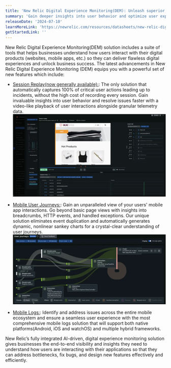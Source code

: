```yaml
---
title: 'New Relic Digital Experience Monitoring(DEM): Unleash superior customer experiences and business growth'
summary: 'Gain deeper insights into user behavior and optimize user experience with New Relic’s fully integrated AI-driven DEM capabilities'
releaseDate: '2024-07-10'
learnMoreLink: 'https://newrelic.com/resources/datasheets/new-relic-digital-experience-monitoring'
getStartedLink: ''
---
```


New Relic Digital Experience Monitoring(DEM) solution includes a suite of tools that helps businesses understand how users interact with their digital products (websites, mobile apps, etc.) so they can deliver flawless digital experiences and unlock business success. The latest advancements in New Relic Digital Experience Monitoring (DEM) equips you with a powerful set of new features which include:

* [Session Replay(now generally available):](https://newrelic.com/blog/how-to-relic/debugging-front-end-issues-with-session-replay): The only solution that automatically captures 100% of critical user actions leading up to incidents, without the high cost of recording every session. Gain invaluable insights into user behavior and resolve issues faster with a video-like playback of user interactions alongside granular telemetry data.
 ![session replay](./images/sessionreplay.webp "Session replay")


* [Mobile User Journeys:](https://www.youtube.com/watch?v=IdOimfLcanA&pp=ygUebW9iaWxlIHVzZXIgam91cm5leXMgbmV3IHJlbGlj): Gain an unparalleled view of your users' mobile app interactions. Go beyond basic page views with insights into breadcrumbs, HTTP events, and handled exceptions. Our unique solution eliminates event duplication and automatically generates dynamic, nonlinear sankey charts for a crystal-clear understanding of user journeys.
![Mobile user journeys](./images/muj.webp "Mobile User journeys")

* [Mobile Logs:](https://newrelic.com/platform/log-management): Identify and address issues across the entire mobile ecosystem and ensure a seamless user experience with the most comprehensive mobile logs solution that will support both native platforms(Android, iOS and watchOS) and multiple hybrid frameworks.


New Relic’s fully integrated AI-driven, digital experience monitoring solution gives businesses the end-to-end visibility and insights they need to understand how users are interacting with their applications so that they can address bottlenecks, fix bugs, and design new features effectively and efficiently. 






 





